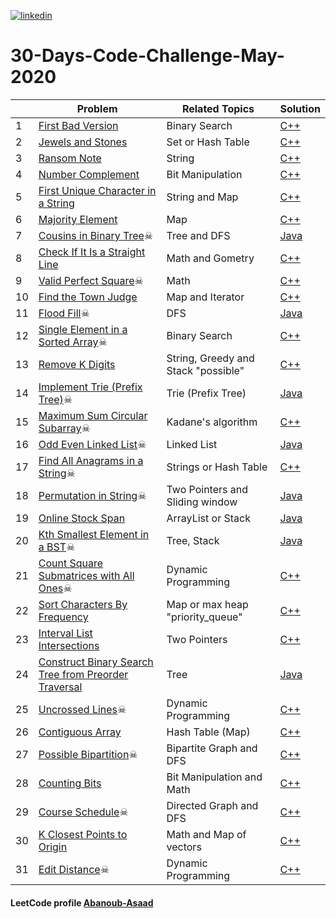 <a href="https://www.linkedin.com/in/abanoub-asaad-6a4a14176/"><img src="https://www.dennyzhang.com/wp-content/uploads/sns/linkedin.png" alt="linkedin" /></a>

# 30-Days-Code-Challenge-May-2020


| | Problem             | Related Topics  | Solution |
| - | ------------------- | --------------- | -------- |
|1| [First Bad Version](https://leetcode.com/explore/challenge/card/may-leetcoding-challenge/534/week-1-may-1st-may-7th/3316/)| Binary Search | [C++](https://github.com/Abanoub-Asaad/LeetCode/blob/master/30-Days-Code-Challenge-May-2020/Week1/1.%20First%20Bad%20Version.cpp) |
|2| [Jewels and Stones](https://leetcode.com/explore/challenge/card/may-leetcoding-challenge/534/week-1-may-1st-may-7th/3317/)| Set or Hash Table | [C++](https://github.com/Abanoub-Asaad/LeetCode/blob/master/30-Days-Code-Challenge-May-2020/Week1/2.%20Jewels%20and%20Stones.cpp) |
|3| [Ransom Note](https://leetcode.com/explore/challenge/card/may-leetcoding-challenge/534/week-1-may-1st-may-7th/3318/)| String | [C++](https://github.com/Abanoub-Asaad/LeetCode/blob/master/30-Days-Code-Challenge-May-2020/Week1/3.%20Ransom%20Note.cpp) |
|4| [Number Complement](https://leetcode.com/explore/challenge/card/may-leetcoding-challenge/534/week-1-may-1st-may-7th/3319/)| Bit Manipulation | [C++](https://github.com/Abanoub-Asaad/LeetCode/blob/master/30-Days-Code-Challenge-May-2020/Week1/4.%20Number%20Complement.cpp) |
|5| [First Unique Character in a String](https://leetcode.com/explore/challenge/card/may-leetcoding-challenge/534/week-1-may-1st-may-7th/3320/)| String and Map| [C++](https://github.com/Abanoub-Asaad/LeetCode/blob/master/30-Days-Code-Challenge-May-2020/Week1/5.%20First%20Unique%20Character%20in%20a%20String.cpp)|
|6| [Majority Element](https://leetcode.com/explore/challenge/card/may-leetcoding-challenge/534/week-1-may-1st-may-7th/3321/)| Map| [C++](https://github.com/Abanoub-Asaad/LeetCode/blob/master/30-Days-Code-Challenge-May-2020/Week1/6.%20Majority%20Element.cpp)|
|7| [Cousins in Binary Tree](https://leetcode.com/explore/challenge/card/may-leetcoding-challenge/534/week-1-may-1st-may-7th/3322/)☠| Tree and DFS| [Java](https://github.com/Abanoub-Asaad/LeetCode/blob/master/30-Days-Code-Challenge-May-2020/Week1/7.%20Cousins%20in%20Binary%20Tree.java)|
|8| [Check If It Is a Straight Line](https://leetcode.com/explore/challenge/card/may-leetcoding-challenge/535/week-2-may-8th-may-14th/3323/)| Math and Gometry| [C++](https://github.com/Abanoub-Asaad/LeetCode/blob/master/30-Days-Code-Challenge-May-2020/Week2/1.%20Check%20If%20It%20Is%20a%20Straight%20Line.cpp)|
|9| [Valid Perfect Square](https://leetcode.com/explore/challenge/card/may-leetcoding-challenge/535/week-2-may-8th-may-14th/3324/)☠| Math| [C++](https://github.com/Abanoub-Asaad/LeetCode/blob/master/30-Days-Code-Challenge-May-2020/Week2/2.%20Valid%20Perfect%20Square.cpp)|
|10| [Find the Town Judge](https://leetcode.com/explore/challenge/card/may-leetcoding-challenge/535/week-2-may-8th-may-14th/3325/)| Map and Iterator| [C++](https://github.com/Abanoub-Asaad/LeetCode/blob/master/30-Days-Code-Challenge-May-2020/Week2/3.%20Find%20the%20Town%20Judge.cpp)|
|11| [Flood Fill](https://leetcode.com/explore/challenge/card/may-leetcoding-challenge/535/week-2-may-8th-may-14th/3326/)☠| DFS| [Java](https://github.com/Abanoub-Asaad/LeetCode/blob/master/30-Days-Code-Challenge-May-2020/Week2/4.%20Flood%20Fill.java)|
|12| [Single Element in a Sorted Array](https://leetcode.com/explore/challenge/card/may-leetcoding-challenge/535/week-2-may-8th-may-14th/3327/)☠| Binary Search| [C++](https://github.com/Abanoub-Asaad/LeetCode/blob/master/30-Days-Code-Challenge-May-2020/Week2/5.%20Single%20Element%20in%20a%20Sorted%20Array.cpp)|
|13| [Remove K Digits](https://leetcode.com/explore/challenge/card/may-leetcoding-challenge/535/week-2-may-8th-may-14th/3328/)| String, Greedy and Stack "possible"| [C++](https://github.com/Abanoub-Asaad/LeetCode/blob/master/30-Days-Code-Challenge-May-2020/Week2/6.%20Remove%20K%20Digits.cpp)|
|14| [Implement Trie (Prefix Tree)](https://leetcode.com/explore/challenge/card/may-leetcoding-challenge/535/week-2-may-8th-may-14th/3329/)☠| Trie (Prefix Tree)| [Java](https://github.com/Abanoub-Asaad/LeetCode/blob/master/30-Days-Code-Challenge-May-2020/Week2/7.%20Implement%20Trie%20(Prefix%20Tree).java)|
|15| [Maximum Sum Circular Subarray](https://leetcode.com/explore/challenge/card/may-leetcoding-challenge/536/week-3-may-15th-may-21st/3330/)☠| Kadane's algorithm| [C++](https://github.com/Abanoub-Asaad/LeetCode/blob/master/30-Days-Code-Challenge-May-2020/Week3/1.%20Maximum%20Sum%20Circular%20Subarray.cpp)|
|16| [Odd Even Linked List](https://leetcode.com/explore/challenge/card/may-leetcoding-challenge/536/week-3-may-15th-may-21st/3331/)☠| Linked List| [Java](https://github.com/Abanoub-Asaad/LeetCode/blob/master/30-Days-Code-Challenge-May-2020/Week3/2.%20Odd%20Even%20Linked%20List.java)|
|17| [Find All Anagrams in a String](https://leetcode.com/explore/challenge/card/may-leetcoding-challenge/536/week-3-may-15th-may-21st/3332/)☠| Strings or Hash Table| [C++](https://github.com/Abanoub-Asaad/LeetCode/blob/master/30-Days-Code-Challenge-May-2020/Week3/3.%20Find%20All%20Anagrams%20in%20a%20String.cpp)|
|18| [Permutation in String](https://leetcode.com/explore/challenge/card/may-leetcoding-challenge/536/week-3-may-15th-may-21st/3333/)☠| Two Pointers and Sliding window| [Java](https://github.com/Abanoub-Asaad/LeetCode/blob/master/30-Days-Code-Challenge-May-2020/Week3/4.%20Permutation%20in%20String.java)|
|19| [Online Stock Span](https://leetcode.com/explore/challenge/card/may-leetcoding-challenge/536/week-3-may-15th-may-21st/3334/)| ArrayList or Stack| [Java](https://github.com/Abanoub-Asaad/LeetCode/blob/master/30-Days-Code-Challenge-May-2020/Week3/5.%20Online%20Stock%20Span.java)|
|20| [Kth Smallest Element in a BST](https://leetcode.com/explore/challenge/card/may-leetcoding-challenge/536/week-3-may-15th-may-21st/3335/)☠| Tree, Stack| [Java](https://github.com/Abanoub-Asaad/LeetCode/blob/master/30-Days-Code-Challenge-May-2020/Week3/6.%20Kth%20Smallest%20Element%20in%20a%20BST.java)|
|21| [Count Square Submatrices with All Ones](https://leetcode.com/explore/challenge/card/may-leetcoding-challenge/536/week-3-may-15th-may-21st/3336/)☠|Dynamic Programming| [C++](https://github.com/Abanoub-Asaad/LeetCode/blob/master/30-Days-Code-Challenge-May-2020/Week3/7.%20Count%20Square%20Submatrices%20with%20All%20Ones.cpp)|
|22| [Sort Characters By Frequency](https://leetcode.com/explore/challenge/card/may-leetcoding-challenge/537/week-4-may-22nd-may-28th/3337/)|Map or max heap "priority_queue"|[C++](https://github.com/Abanoub-Asaad/LeetCode/blob/master/30-Days-Code-Challenge-May-2020/Week4/1.%20Sort%20Characters%20By%20Frequency.cpp)
|23| [Interval List Intersections](https://leetcode.com/explore/challenge/card/may-leetcoding-challenge/537/week-4-may-22nd-may-28th/3338/)|Two Pointers|[C++](https://github.com/Abanoub-Asaad/LeetCode/blob/master/30-Days-Code-Challenge-May-2020/Week4/2.%20Interval%20List%20Intersections.cpp)
|24| [Construct Binary Search Tree from Preorder Traversal](https://leetcode.com/explore/challenge/card/may-leetcoding-challenge/537/week-4-may-22nd-may-28th/3339/)|Tree|[Java](https://github.com/Abanoub-Asaad/LeetCode/blob/master/30-Days-Code-Challenge-May-2020/Week4/3.%20Construct%20Binary%20Search%20Tree%20from%20Preorder%20Traversal.java)
|25| [Uncrossed Lines](https://leetcode.com/explore/challenge/card/may-leetcoding-challenge/537/week-4-may-22nd-may-28th/3340/)☠|Dynamic Programming|[C++](https://github.com/Abanoub-Asaad/LeetCode/blob/master/30-Days-Code-Challenge-May-2020/Week4/4.%20Uncrossed%20Lines.cpp)
|26| [Contiguous Array](https://leetcode.com/explore/challenge/card/may-leetcoding-challenge/537/week-4-may-22nd-may-28th/3341/)|Hash Table (Map)|[C++](https://github.com/Abanoub-Asaad/LeetCode/blob/master/30-Days-Code-Challenge-May-2020/Week4/5.%20Contiguous%20Array.cpp)
|27| [Possible Bipartition](https://leetcode.com/explore/challenge/card/may-leetcoding-challenge/537/week-4-may-22nd-may-28th/3342/)☠|Bipartite Graph and DFS|[C++](https://github.com/Abanoub-Asaad/LeetCode/blob/master/30-Days-Code-Challenge-May-2020/Week4/6.%20Possible%20Bipartition.cpp)
|28| [Counting Bits](https://leetcode.com/explore/challenge/card/may-leetcoding-challenge/537/week-4-may-22nd-may-28th/3343/)|Bit Manipulation and Math|[C++](https://github.com/Abanoub-Asaad/LeetCode/blob/master/30-Days-Code-Challenge-May-2020/Week4/7.%20Counting%20Bits.cpp)
|29| [Course Schedule](https://leetcode.com/explore/challenge/card/may-leetcoding-challenge/538/week-5-may-29th-may-31st/3344/)☠|Directed Graph and DFS|[C++](https://github.com/Abanoub-Asaad/LeetCode/blob/master/30-Days-Code-Challenge-May-2020/Week5/1.%20Course%20Schedule.cpp)
|30| [K Closest Points to Origin](https://leetcode.com/explore/challenge/card/may-leetcoding-challenge/538/week-5-may-29th-may-31st/3345/)|Math and Map of vectors|[C++](https://github.com/Abanoub-Asaad/LeetCode/blob/master/30-Days-Code-Challenge-May-2020/Week5/2.%20K%20Closest%20Points%20to%20Origin.cpp)
|31| [Edit Distance](https://leetcode.com/explore/featured/card/may-leetcoding-challenge/538/week-5-may-29th-may-31st/3346/)☠|Dynamic Programming|[C++]()
#### LeetCode profile [Abanoub-Asaad](https://leetcode.com/abanoub-asaad/)